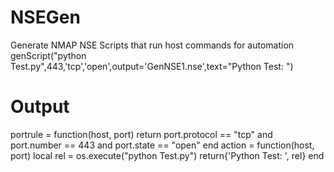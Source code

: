 # NSEGen
Generate NMAP NSE Scripts that run host commands for automation 
genScript("python Test.py",443,'tcp','open',output='GenNSE1.nse',text="Python Test: ")

# Output
portrule = function(host, port)
        return port.protocol == "tcp"
        and port.number == 443
        and port.state == "open"
end
action = function(host, port)
        local rel = os.execute("python Test.py")
        return{'Python Test: ', rel}
end
